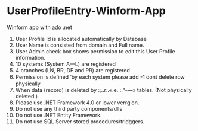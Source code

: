 # UserProfileEntry-Winform-App
Winform app with ado .net
1. User Profile Id is allocated automatically by Database
2. User Name is consisted from domain and Full name.
3. User Admin check box shows permission to edit this User Profile information.
4. 10 systems (System A—L) are registered
5. 4 branches (LN, BR, DF and PR) are registered
6. Permission is deﬁned ‘by each system please add -1 dont delete row physically
7. When data (record) is deleted by :;..r:.«.e..:.“-—»
tables. (Not physically deleted.)
8. Please use .NET Framework 4.0 or lower verrgion.
9. Do not use any third party components/dlls
10. Do not use .NET Entity Framework.
11. Do not use SQL Server stored procedures/tridggers.
